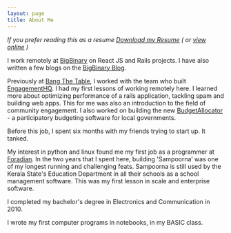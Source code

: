 ```yaml
---
layout: page
title: About Me
---
```


_If you prefer reading this as a resume [Download my Resume](/resume.pdf) ( or [view online](/resume.html) )_

I work remotely at [BigBinary](http://bigbinary.com) on React JS and Rails projects. I have also written a few blogs on the [BigBinary Blog](http://blog.bigbinary.com).

Previously at [Bang The Table](http://bangthetable.com), I worked with the team who built [EngagementHQ](http://engagementhq.com). I had my first lessons of working remotely here. I learned more about optimizing performance of a rails application, tackling spam and building web apps. This for me was also an introduction to the field of community engagement. I also worked on building the new [BudgetAllocator](budgetallocator.com) - a participatory budgeting software for local governments.

Before this job, I spent six months with my friends trying to start up. It tanked.

My interest in python and linux found me my first job as a programmer at [Foradian](foradian.com). In the two years that I spent here, building 'Sampoorna’ was one of my longest running and challenging feats. Sampoorna is still used by the Kerala State's Education Department in all their schools as a school management software. This was my first lesson in scale and enterprise software.

I completed my bachelor's degree in Electronics and Communication in 2010.

I wrote my first computer programs in notebooks, in my BASIC class.
